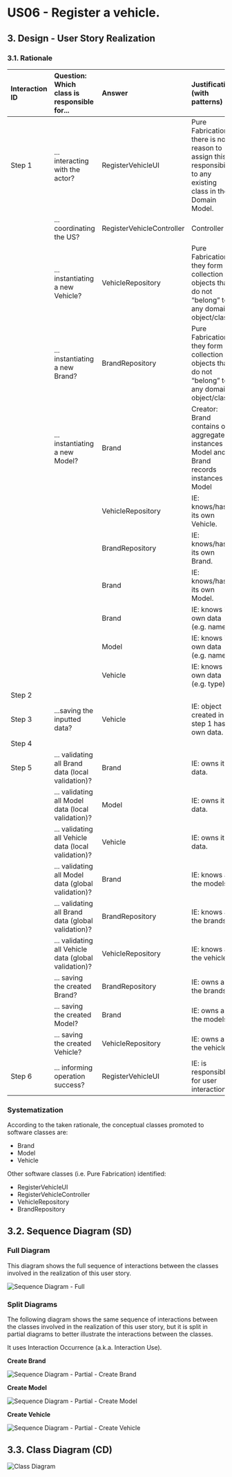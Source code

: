 # US06 - Register a vehicle.

## 3. Design - User Story Realization

### 3.1. Rationale

| Interaction ID | Question: Which class is responsible for...           | Answer                    | Justification (with patterns)                                                                                 |
|:---------------|:------------------------------------------------------|:--------------------------|:--------------------------------------------------------------------------------------------------------------|
| Step 1  		     | 	... interacting with the actor?                      | RegisterVehicleUI         | Pure Fabrication: there is no reason to assign this responsibility to any existing class in the Domain Model. |
| 			  		        | 	... coordinating the US?                             | RegisterVehicleController | Controller                                                                                                    |
| 			  		        | 	... instantiating a new Vehicle?                     | VehicleRepository         | Pure Fabrication: they form a collection of objects that do not “belong” to any domain object/class           |
| 			  		        | 	... instantiating a new Brand?                       | BrandRepository           | Pure Fabrication: they form a collection of objects that do not “belong” to any domain object/class           |
| 			  		        | 	... instantiating a new Model?                       | Brand                     | Creator: Brand contains or aggregates instances of Model and Brand records instances of Model                 |
| 			  		        | 							                                               | VehicleRepository         | IE: knows/has its own Vehicle.                                                                                |
| 			  		        | 							                                               | BrandRepository           | IE: knows/has its own Brand.                                                                                  |
| 			  		        | 							                                               | Brand                     | IE: knows/has its own Model.                                                                                  |
| 			  		        | 							                                               | Brand                     | IE: knows its own data (e.g. name)                                                                            |
| 			  		        | 							                                               | Model                     | IE: knows its own data (e.g. name)                                                                            |
| 			  		        | 							                                               | Vehicle                   | IE: knows its own data (e.g. type)                                                                            |
| Step 2	  		    | 							                                               |                           |                                                                                                               |
| Step 3  		     | 	...saving the inputted data?                         | Vehicle                   | IE: object created in step 1 has its own data.                                                                |
| Step 4	  		    | 							                                               |                           |                                                                                                               |
| Step 5  		     | 	... validating all Brand data (local validation)?    | Brand                     | IE: owns its data.                                                                                            | 
| 		             | 	... validating all Model data (local validation)?    | Model                     | IE: owns its data.                                                                                            | 
| 		             | 	... validating all Vehicle data (local validation)?  | Vehicle                   | IE: owns its data.                                                                                            |
| 			  		        | 	... validating all Model data (global validation)?   | Brand                     | IE: knows all the models.                                                                                     |
| 			  		        | 	... validating all Brand data (global validation)?   | BrandRepository           | IE: knows all the brands.                                                                                     |
| 			  		        | 	... validating all Vehicle data (global validation)? | VehicleRepository         | IE: knows all the vehicles.                                                                                   | 
| 			  		        | 	... saving the created Brand?                        | BrandRepository           | IE: owns all the brands.                                                                                      | 
| 			  		        | 	... saving the created Model?                        | Brand                     | IE: owns all the models.                                                                                      |
| 			  		        | 	... saving the created Vehicle?                      | VehicleRepository         | IE: owns all the vehicles.                                                                                    | 
| Step 6  		     | 	... informing operation success?                     | RegisterVehicleUI         | IE: is responsible for user interactions.                                                                     | 

### Systematization ##

According to the taken rationale, the conceptual classes promoted to software classes are:

* Brand
* Model
* Vehicle

Other software classes (i.e. Pure Fabrication) identified:

* RegisterVehicleUI
* RegisterVehicleController
* VehicleRepository
* BrandRepository

## 3.2. Sequence Diagram (SD)

### Full Diagram

This diagram shows the full sequence of interactions between the classes involved in the realization of this user story.

![Sequence Diagram - Full](svg/us06-sequence-diagram.svg)

### Split Diagrams

The following diagram shows the same sequence of interactions between the classes involved in the realization of this user story, but it is split in partial diagrams to better illustrate the interactions between the classes.

It uses Interaction Occurrence (a.k.a. Interaction Use).

**Create Brand**

![Sequence Diagram - Partial - Create Brand](svg/us06-sequence-diagram-partial-create-brand.svg)

**Create Model**

![Sequence Diagram - Partial - Create Model](svg/us06-sequence-diagram-partial-create-model.svg)

**Create Vehicle**

![Sequence Diagram - Partial - Create Vehicle](svg/us06-sequence-diagram-partial-create-vehicle.svg)

## 3.3. Class Diagram (CD)

![Class Diagram](svg/us06-class-diagram.svg)